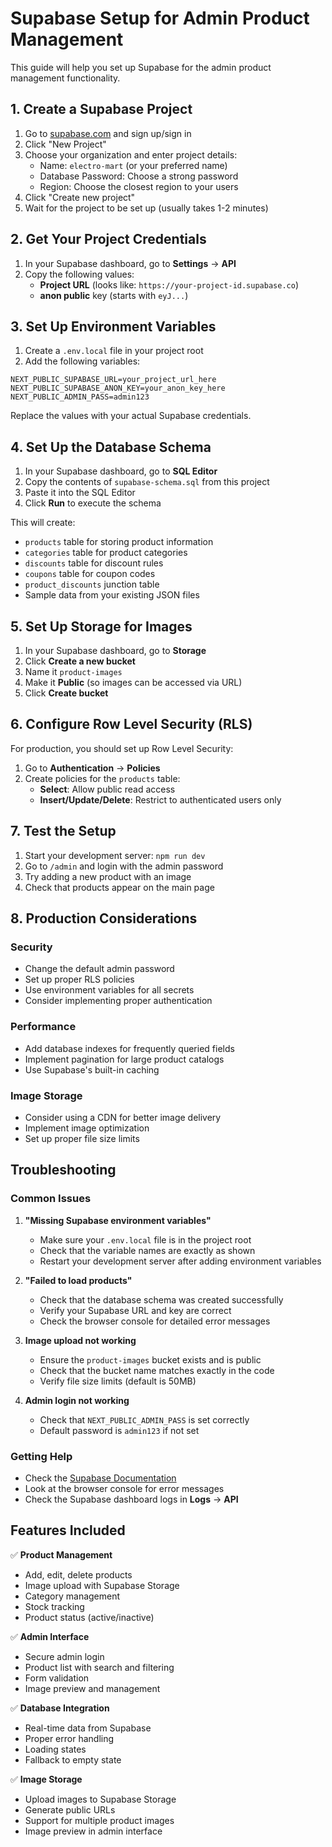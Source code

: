 # Supabase Setup for Admin Product Management

This guide will help you set up Supabase for the admin product management functionality.

## 1. Create a Supabase Project

1. Go to [supabase.com](https://supabase.com) and sign up/sign in
2. Click "New Project"
3. Choose your organization and enter project details:
   - Name: `electro-mart` (or your preferred name)
   - Database Password: Choose a strong password
   - Region: Choose the closest region to your users
4. Click "Create new project"
5. Wait for the project to be set up (usually takes 1-2 minutes)

## 2. Get Your Project Credentials

1. In your Supabase dashboard, go to **Settings** → **API**
2. Copy the following values:
   - **Project URL** (looks like: `https://your-project-id.supabase.co`)
   - **anon public** key (starts with `eyJ...`)

## 3. Set Up Environment Variables

1. Create a `.env.local` file in your project root
2. Add the following variables:

```env
NEXT_PUBLIC_SUPABASE_URL=your_project_url_here
NEXT_PUBLIC_SUPABASE_ANON_KEY=your_anon_key_here
NEXT_PUBLIC_ADMIN_PASS=admin123
```

Replace the values with your actual Supabase credentials.

## 4. Set Up the Database Schema

1. In your Supabase dashboard, go to **SQL Editor**
2. Copy the contents of `supabase-schema.sql` from this project
3. Paste it into the SQL Editor
4. Click **Run** to execute the schema

This will create:
- `products` table for storing product information
- `categories` table for product categories
- `discounts` table for discount rules
- `coupons` table for coupon codes
- `product_discounts` junction table
- Sample data from your existing JSON files

## 5. Set Up Storage for Images

1. In your Supabase dashboard, go to **Storage**
2. Click **Create a new bucket**
3. Name it `product-images`
4. Make it **Public** (so images can be accessed via URL)
5. Click **Create bucket**

## 6. Configure Row Level Security (RLS)

For production, you should set up Row Level Security:

1. Go to **Authentication** → **Policies**
2. Create policies for the `products` table:
   - **Select**: Allow public read access
   - **Insert/Update/Delete**: Restrict to authenticated users only

## 7. Test the Setup

1. Start your development server: `npm run dev`
2. Go to `/admin` and login with the admin password
3. Try adding a new product with an image
4. Check that products appear on the main page

## 8. Production Considerations

### Security
- Change the default admin password
- Set up proper RLS policies
- Use environment variables for all secrets
- Consider implementing proper authentication

### Performance
- Add database indexes for frequently queried fields
- Implement pagination for large product catalogs
- Use Supabase's built-in caching

### Image Storage
- Consider using a CDN for better image delivery
- Implement image optimization
- Set up proper file size limits

## Troubleshooting

### Common Issues

1. **"Missing Supabase environment variables"**
   - Make sure your `.env.local` file is in the project root
   - Check that the variable names are exactly as shown
   - Restart your development server after adding environment variables

2. **"Failed to load products"**
   - Check that the database schema was created successfully
   - Verify your Supabase URL and key are correct
   - Check the browser console for detailed error messages

3. **Image upload not working**
   - Ensure the `product-images` bucket exists and is public
   - Check that the bucket name matches exactly in the code
   - Verify file size limits (default is 50MB)

4. **Admin login not working**
   - Check that `NEXT_PUBLIC_ADMIN_PASS` is set correctly
   - Default password is `admin123` if not set

### Getting Help

- Check the [Supabase Documentation](https://supabase.com/docs)
- Look at the browser console for error messages
- Check the Supabase dashboard logs in **Logs** → **API**

## Features Included

✅ **Product Management**
- Add, edit, delete products
- Image upload with Supabase Storage
- Category management
- Stock tracking
- Product status (active/inactive)

✅ **Admin Interface**
- Secure admin login
- Product list with search and filtering
- Form validation
- Image preview and management

✅ **Database Integration**
- Real-time data from Supabase
- Proper error handling
- Loading states
- Fallback to empty state

✅ **Image Storage**
- Upload images to Supabase Storage
- Generate public URLs
- Support for multiple product images
- Image preview in admin interface
